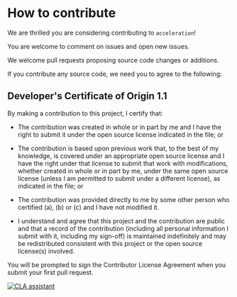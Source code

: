 # How to contribute

We are thrilled you are considering contributing to `acceleration`!

You are welcome to comment on issues and open new issues.

We welcome pull requests proposing source code changes or additions.

If you contribute any source code, we need you to agree to the following:

## Developer's Certificate of Origin 1.1

By making a contribution to this project, I certify that:

* The contribution was created in whole or in part by me and I
  have the right to submit it under the open source license
  indicated in the file; or

* The contribution is based upon previous work that, to the best
  of my knowledge, is covered under an appropriate open source
  license and I have the right under that license to submit that
  work with modifications, whether created in whole or in part
  by me, under the same open source license (unless I am
  permitted to submit under a different license), as indicated
  in the file; or

* The contribution was provided directly to me by some other
  person who certified (a), (b) or (c) and I have not modified
  it.

* I understand and agree that this project and the contribution
  are public and that a record of the contribution (including all
  personal information I submit with it, including my sign-off) is
  maintained indefinitely and may be redistributed consistent with
  this project or the open source license(s) involved.

You will be prompted to sign the Contributor License Agreement when you submit
your first pull request.

[![CLA assistant](https://cla-assistant.io/readme/badge/Watson-Explorer/acceleration-ruby)](https://cla-assistant.io/Watson-Explorer/acceleration-ruby)
